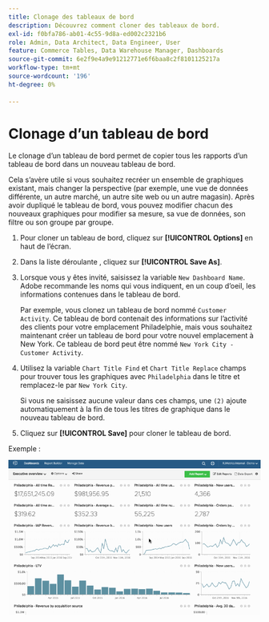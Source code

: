 ```yaml
---
title: Clonage des tableaux de bord
description: Découvrez comment cloner des tableaux de bord.
exl-id: f0bfa786-ab01-4c55-9d8a-ed002c2321b6
role: Admin, Data Architect, Data Engineer, User
feature: Commerce Tables, Data Warehouse Manager, Dashboards
source-git-commit: 6e2f9e4a9e91212771e6f6baa8c2f8101125217a
workflow-type: tm+mt
source-wordcount: '196'
ht-degree: 0%

---
```


# Clonage d’un tableau de bord

Le clonage d’un tableau de bord permet de copier tous les rapports d’un tableau de bord dans un nouveau tableau de bord.

Cela s’avère utile si vous souhaitez recréer un ensemble de graphiques existant, mais changer la perspective (par exemple, une vue de données différente, un autre marché, un autre site web ou un autre magasin). Après avoir dupliqué le tableau de bord, vous pouvez modifier chacun des nouveaux graphiques pour modifier sa mesure, sa vue de données, son filtre ou son groupe par groupe.

1. Pour cloner un tableau de bord, cliquez sur **[!UICONTROL Options]** en haut de l’écran.

1. Dans la liste déroulante , cliquez sur **[!UICONTROL Save As]**.

1. Lorsque vous y êtes invité, saisissez la variable `New Dashboard Name`. Adobe recommande les noms qui vous indiquent, en un coup d’oeil, les informations contenues dans le tableau de bord.

   Par exemple, vous clonez un tableau de bord nommé `Customer Activity`. Ce tableau de bord contenait des informations sur l’activité des clients pour votre emplacement Philadelphie, mais vous souhaitez maintenant créer un tableau de bord pour votre nouvel emplacement à New York. Ce tableau de bord peut être nommé `New York City - Customer Activity`.

1. Utilisez la variable `Chart Title Find` et `Chart Title Replace` champs pour trouver tous les graphiques avec `Philadelphia` dans le titre et remplacez-le par `New York City`.

   Si vous ne saisissez aucune valeur dans ces champs, une `(2)` ajoute automatiquement à la fin de tous les titres de graphique dans le nouveau tableau de bord.

1. Cliquez sur **[!UICONTROL Save]** pour cloner le tableau de bord.

Exemple :

![tableau de bord des clones](../../assets/datgif.gif)
